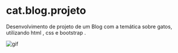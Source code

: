 # cat.blog.projeto
Desenvolvimento de  projeto  de um Blog com a temática sobre gatos,  utilizando  html , css e bootstrap .


![gif](https://github.com/stephany-c/cat.blog.projeto/blob/master/CatBlog%20-%20O%20Blog%20para%20quem%20ama%20gatos%20-%20Google%20Chrome%202021-02-26%2000-06-55.gif)


